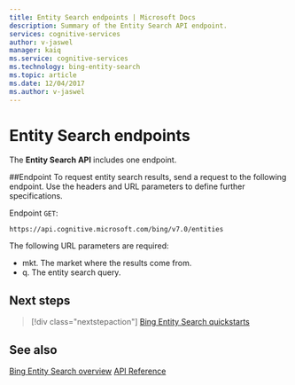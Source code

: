 ```yaml
---
title: Entity Search endpoints | Microsoft Docs
description: Summary of the Entity Search API endpoint.
services: cognitive-services
author: v-jaswel
manager: kaiq
ms.service: cognitive-services
ms.technology: bing-entity-search
ms.topic: article
ms.date: 12/04/2017
ms.author: v-jaswel
---
```


# Entity Search endpoints
The **Entity Search API**  includes one endpoint.

##Endpoint
To request entity search results, send a request to the following endpoint. Use the headers and URL parameters to define further specifications.

Endpoint `GET`: 
``` 
https://api.cognitive.microsoft.com/bing/v7.0/entities
```

The following URL parameters are required:
- mkt. The market where the results come from. 
- q. The entity search query.

## Next steps

> [!div class="nextstepaction"]
> [Bing Entity Search quickstarts](quickstarts/csharp.md)

## See also 

[Bing Entity Search overview](search-the-web.md )
[API Reference](https://docs.microsoft.com/rest/api/cognitiveservices/bing-entities-api-v7-reference)
